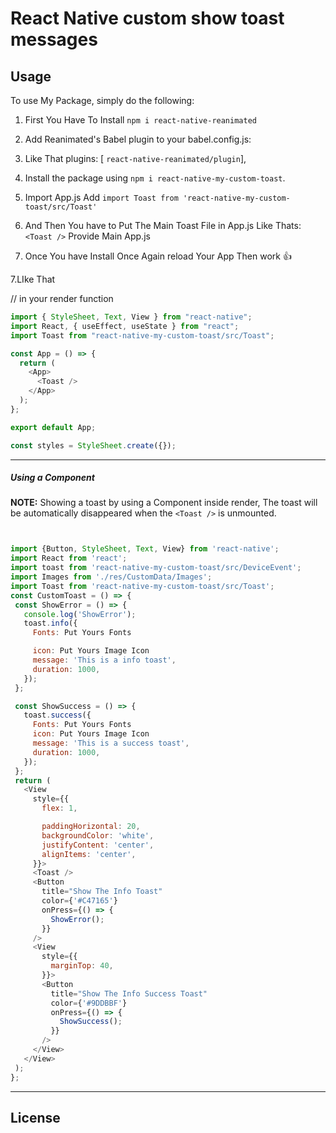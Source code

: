 # React Native custom show toast messages

## Usage

To use My Package, simply do the following:

1. First You Have To Install `npm i react-native-reanimated`

2. Add Reanimated's Babel plugin to your babel.config.js:

3. Like That plugins: [ `react-native-reanimated/plugin`],

4. Install the package using `npm i react-native-my-custom-toast`.

5. Import App.js Add `import Toast from 'react-native-my-custom-toast/src/Toast'`

6. And Then You have to Put The Main Toast File in App.js Like Thats:`<Toast />` Provide Main App.js

7. Once You have Install Once Again reload Your App Then work 👍

7.LIke That

// in your render function

```js
import { StyleSheet, Text, View } from "react-native";
import React, { useEffect, useState } from "react";
import Toast from "react-native-my-custom-toast/src/Toast";

const App = () => {
  return (
    <App>
      <Toast />
    </App>
  );
};

export default App;

const styles = StyleSheet.create({});
```

---

##### **Using a Component**

**NOTE:**
Showing a toast by using a Component inside render, The toast will be automatically disappeared when the `<Toast />` is unmounted.

```js


import {Button, StyleSheet, Text, View} from 'react-native';
import React from 'react';
import toast from 'react-native-my-custom-toast/src/DeviceEvent';
import Images from './res/CustomData/Images';
import Toast from 'react-native-my-custom-toast/src/Toast';
const CustomToast = () => {
 const ShowError = () => {
   console.log('ShowError');
   toast.info({
     Fonts: Put Yours Fonts

     icon: Put Yours Image Icon
     message: 'This is a info toast',
     duration: 1000,
   });
 };

 const ShowSuccess = () => {
   toast.success({
     Fonts: Put Yours Fonts
     icon: Put Yours Image Icon
     message: 'This is a success toast',
     duration: 1000,
   });
 };
 return (
   <View
     style={{
       flex: 1,

       paddingHorizontal: 20,
       backgroundColor: 'white',
       justifyContent: 'center',
       alignItems: 'center',
     }}>
     <Toast />
     <Button
       title="Show The Info Toast"
       color={'#C47165'}
       onPress={() => {
         ShowError();
       }}
     />
     <View
       style={{
         marginTop: 40,
       }}>
       <Button
         title="Show The Info Success Toast"
         color={'#9DDBBF'}
         onPress={() => {
           ShowSuccess();
         }}
       />
     </View>
   </View>
 );
};


```

---

## License
